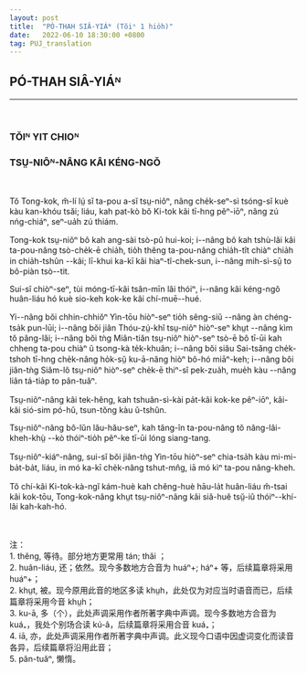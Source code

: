 ```yaml
---
layout: post
title:  "PÓ-THAH SIÂ-YIÁᴺ (Tŏiⁿ 1 hio̍h)"
date:   2022-06-10 18:30:00 +0800
tag: PUJ_translation
---
```


<section class="PUJ">

<h2>PÓ-THAH SIÂ-YIÁᴺ</h2>
<hr>
<br>
<h3>TŎIᴺ YIT CHIOᴺ</h3>
<h3><l>TSṲ-NIÔᴺ-NÂNG KÂI KÉNG-NGŎ</l></h3>
<br>

Tŏ Tong-kok, m̆-lí lṳ́ sĭ ta-pou a-sĭ tsṳ-niôⁿ, nâng che̍k-seⁿ-sì tsóng-sĭ kuè kàu kan-khóu tsăi;
liáu, kah pat-kò bô Ki-tok kâi tī-hng pêⁿ-iōⁿ, nâng zú nńg-chiáⁿ, seⁿ-ua̍h zú thiám.

Tong-kok tsṳ-niôⁿ bô kah ang-sài tsò-pû hui-koi;
i--nâng bô kah tshù-lăi kâi ta-pou-nâng tsò-che̍k-ē chia̍h,
tio̍h thĕng ta-pou-nâng chia̍h-tît chiàⁿ chia̍h in chia̍h-tshûn --kâi;
lī-khui ka-kī kâi hiaⁿ-tĭ-chek-sun, i--nâng mih-sì-sṳ̄ to bô-piàn tsò--tit.

Sui-sĭ chiòⁿ-seⁿ, tùi móng-tī-kâi tsân-mīn lâi thóiⁿ, i--nâng kâi kéng-ngŏ huân-liáu hó kuè sio-keh kok-ke kâi chí-muē--hué.

Yi--nâng bŏi chhin-chhiŏⁿ Yìn-tōu hiòⁿ-seⁿ tio̍h sêng-siŭ --nâng àn chéng-tsa̍k pun-lūi;
i--nâng bŏi jiân Thóu-zṳ́-khî tsṳ-niôⁿ hiòⁿ-seⁿ khṳt --nâng kìm tŏ pâng-lăi;
i--nâng bŏi tǹg Miân-tiăn tsṳ-niôⁿ hiòⁿ-seⁿ tsò-ē bô tī-ūi kah chheng ta-pou chiàⁿ ŭ tsong-kà te̍k-khuân;
i--nâng bŏi siău Sai-tsăng che̍k-tshoh tī-hng che̍k-nâng ho̍k-sṳ̆ ku-ā-nâng hiòⁿ bô-hó miāⁿ-keh;
i--nâng bŏi jiân-tǹg Siâm-lô tsṳ-niôⁿ hiòⁿ-seⁿ che̍k-ē thiⁿ-sî pek-zua̍h, mue̍h kàu --nâng liân tá-tia̍p to pân-tuăⁿ.

Tsṳ-niôⁿ-nâng kâi tek-hĕng, kah tshuân-sì-kài pa̍t-kâi kok-ke pêⁿ-iōⁿ, kâi-kâi sió-sim pó-hŭ, tsun-tŏng kàu ŭ-tshûn.

Tsṳ-niôⁿ-nâng bô-lŭn lău-hău-seⁿ, kah tâng-în ta-pou-nâng tŏ nâng-lâi-kheh-khṳ̀ --kò thóiⁿ-tio̍h pêⁿ-ke tī-ūi lóng siang-tang.

Tsṳ-niôⁿ-kiáⁿ-nâng, sui-sĭ bŏi jiân-tǹg Yìn-tōu hiòⁿ-seⁿ chia-tsa̍h kàu mi-mi-ba̍t-ba̍t, liáu, in mó ka-kī che̍k-nâng tshut-mn̂g, iā mó kìⁿ ta-pou nâng-kheh.

Tŏ chí-kâi Ki-tok-kà-ngĭ kám-huè kah chĕng-huè hāu-la̍t huân-liáu m̆-tsai kâi kok-tōu, Tong-kok-nâng khṳt tsṳ-niôⁿ-nâng kâi siă-huĕ tsṳ̆-iû thóiⁿ--khí-lâi kah-kah-hó.

<br>
<br>
注：<br>
1. thĕng, 等待。部分地方更常用 tán; thăi ；<br>
2. huân-liáu, 还；依然。现今多数地方合音为 huáⁿ+; háⁿ+ 等，后续篇章将采用 huáⁿ+；<br>
2. khṳt, 被。现今原用此音的地区多读 khṳh，此处仅为对应当时语音而已，后续篇章将采用今音 khṳh；<br>
3. ku-ā, 多（个），此处声调采用作者所著字典中声调。现今多数地方合音为 kuá₊，我处个别场合读 kú-â，后续篇章将采用合音 kuá₊；<br>
4. iā, 亦，此处声调采用作者所著字典中声调。此义现今口语中因虚词变化而读音各异，后续篇章将沿用此音；<br>
5. pân-tuăⁿ, 懒惰。<br>


</section>
